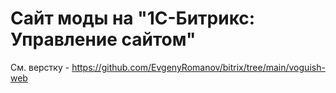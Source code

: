 # Сайт моды на "1С-Битрикс: Управление сайтом"
См. верстку - https://github.com/EvgenyRomanov/bitrix/tree/main/voguish-web  
